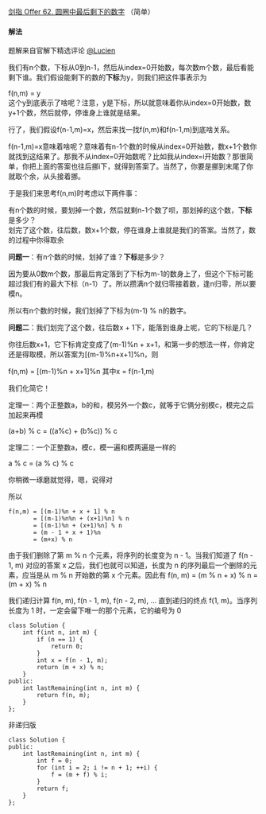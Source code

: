 [剑指 Offer 62. 圆圈中最后剩下的数字](https://leetcode-cn.com/problems/yuan-quan-zhong-zui-hou-sheng-xia-de-shu-zi-lcof/) （简单）


#### 解法

题解来自官解下精选评论 [@Lucien](https://leetcode-cn.com/u/lucien_z/)



我们有n个数，下标从0到n-1，然后从index=0开始数，每次数m个数，最后看能剩下谁。我们假设能剩下的数的**下标**为y，则我们把这件事表示为

f(n,m) = y    
这个y到底表示了啥呢？注意，y是下标，所以就意味着你从index=0开始数，数y+1个数，然后就停，停谁身上谁就是结果。    

行了，我们假设f(n-1,m)=x，然后来找一找f(n,m)和f(n-1,m)到底啥关系。    

f(n-1,m)=x意味着啥呢？意味着有n-1个数的时候从index=0开始数，数x+1个数你就找到这结果了。那我不从index=0开始数呢？比如我从index=i开始数？那很简单，你把上面的答案也往后挪i下，就得到答案了。当然了，你要是挪到末尾了你就取个余，从头接着挪。    

于是我们来思考f(n,m)时考虑以下两件事：    

有n个数的时候，要划掉一个数，然后就剩n-1个数了呗，那划掉的这个数，**下标**是多少？    
划完了这个数，往后数，数x+1个数，停在谁身上谁就是我们的答案。当然了，数的过程中你得取余    

**问题一**：有n个数的时候，划掉了谁？**下标**是多少？

因为要从0数m个数，那最后肯定落到了下标为m-1的数身上了，但这个下标可能超过我们有的最大下标（n-1）了。所以攒满n个就归零接着数，逢n归零，所以要模n。

所以有n个数的时候，我们划掉了下标为(m-1) % n的数字。

**问题二**：我们划完了这个数，往后数x + 1下，能落到谁身上呢，它的下标是几？

你往后数x+1，它下标肯定变成了(m-1)%n + x+1，和第一步的想法一样，你肯定还是得取模，所以答案为[(m-1)%n+x+1]%n，则

f(n,m) = [(m-1)%n + x+1]%n
其中x = f(n-1,m)

我们化简它！

定理一：两个正整数a，b的和，模另外一个数c，就等于它俩分别模c，模完之后加起来再模

(a+b) % c = ((a%c) + (b%c)) % c

定理二：一个正整数a，模c，模一遍和模两遍是一样的

a % c = (a % c) % c

你稍微一琢磨就觉得，嗯，说得对

所以
```
f(n,m) = [(m-1)%n + x + 1] % n
       = [(m-1)%n%n + (x+1)%n] % n
       = [(m-1)%n + (x+1)%n] % n
       = (m - 1 + x + 1)%n
       = (m+x) % n
```
由于我们删除了第 m % n 个元素，将序列的长度变为 n - 1。当我们知道了 f(n - 1, m) 对应的答案 x 之后，我们也就可以知道，长度为 n 的序列最后一个删除的元素，应当是从 m % n 开始数的第 x 个元素。因此有 f(n, m) = (m % n + x) % n = (m + x) % n

我们递归计算 f(n, m), f(n - 1, m), f(n - 2, m), ... 直到递归的终点 f(1, m)。当序列长度为 1 时，一定会留下唯一的那个元素，它的编号为 0

```
class Solution {
    int f(int n, int m) {
        if (n == 1) {
            return 0;
        }
        int x = f(n - 1, m);
        return (m + x) % n;
    }
public:
    int lastRemaining(int n, int m) {
        return f(n, m);
    }
};
```

非递归版
```
class Solution {
public:
    int lastRemaining(int n, int m) {
        int f = 0;
        for (int i = 2; i != n + 1; ++i) {
            f = (m + f) % i;
        }
        return f;
    }
};
```
